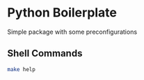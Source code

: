 # Python Boilerplate

Simple package with some preconfigurations

## Shell Commands

```sh
make help
```
